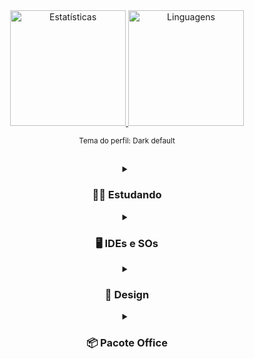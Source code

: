 <div align="center">
<a href="https://linktr.ee/pedroonietoo"/>
<img height="185em%" alt="Estatísticas" src="https://github-readme-stats.vercel.app/api?username=Pedroo-Nietoo&show_icons=true&count_private=true&include_all_commits&title_color=FFFFFF&text_color=FFFFFF&icon_color=FFFFFF&bg_color=DEG,3A72D1,009BEA&hide_border=true&border_radius=10%&locale=pt-br&exclude_repo=Portfolio-SENAI"/>
  
<img height="185em" alt="Linguagens" src="https://github-readme-stats.vercel.app/api/top-langs/?username=Pedroo-Nietoo&theme=dracula&custom_title=Minhas%20linguagens!&title_color=FFFFFF&text__color=FFFFFF&bg_color=DEG,009BEA,3A72D1&hide_border=true&border_radius=10%&locale=pt-br&layout=compact&langs_count=8&hide=jupyter%20notebook&exclude_repo=Portfolio-SENAI"/>
</a>

<br>

<sub>Tema do perfil: Dark default</sub>
</div>

##



<div align="center">
  <details>
    <summary>
      <h3>👨‍💻 Estudando </h3>
    </summary>
      <div style="display: block">
        <img alt="Java" src="https://img.shields.io/badge/Java-0D1117?style=for-the-badge&logo=openjdk&logoColor=ED8B00"/>
        <br>
        <img alt="HTML5" src="https://img.shields.io/badge/HTML5-0D1117?style=for-the-badge&logo=html5&logoColor=E34F26"/>
        <img alt="CSS3" src="https://img.shields.io/badge/CSS3-0D1117?style=for-the-badge&logo=css3&logoColor=1572B6"/>
        <img alt="SASS" src="https://img.shields.io/badge/Scss-0D1117?style=for-the-badge&logo=sass&logoColor=CC6699">
        <img alt="JavaScript" src="https://img.shields.io/badge/JavaScript-0D1117?style=for-the-badge&logo=JavaScript&logoColor=F7DF1E"/>
        <img alt="PostgreSQL" src="https://img.shields.io/badge/PostgreSQL-0D1117?style=for-the-badge&logo=postgresql&logoColor=316192"/>
        <br>
        <img alt="Python" src="https://img.shields.io/badge/Python-0D1117?style=for-the-badge&logo=python&logoColor=14354C"/>
        <img alt="Arduino" src="https://img.shields.io/badge/Arduino-0D1117?style=for-the-badge&logo=Arduino&logoColor=00979D"/>
        <img alt="Raspberry Pi" src="https://img.shields.io/badge/Raspberry%20Pi-0D1117?style=for-the-badge&logo=Raspberry%20Pi&logoColor=A22846"/>
        <img alt="Shell Script" src="https://img.shields.io/badge/Shell_Script/Bash-0D1117?style=for-the-badge&logo=gnu-bash&logoColor=white"/>
        <img alt="Git" src="https://img.shields.io/badge/GIT-0D1117?style=for-the-badge&logo=git&logoColor=E44C30"/>
      </div>
</details>

  
  
<details>
  <summary>
    <h3>🖥 IDEs e SOs </h3>
  </summary>
  <div style="display: block">
      <a href="https://colab.research.google.com"/>
      <img height="30em" alt="Google Colab" src="https://img.shields.io/badge/Colab-F9AB00?style=for-the-badge&logo=googlecolab&color=0D1117">
      </a>
      <a href="https://netbeans.apache.org/">
      <img height="30em" alt="Apache NetBeans" src="https://img.shields.io/badge/apache%20netbeans-0D1117?style=for-the-badge&logo=apache%20netbeans%20IDE&logoColor=1B6AC6">
      </a>
      <a href="https://code.visualstudio.com/">
      <img height="30em" alt="Visual Studio Code" src="https://img.shields.io/badge/Visual%20Studio%20Code-0D1117.svg?style=for-the-badge&logo=visual-studio-code&logoColor=0078D7"/>         </a>
      <a href="https://www.arduino.cc/">
      <img height="30em" alt="Arduino" src="https://img.shields.io/badge/Arduino_IDE-0D1117?style=for-the-badge&logo=arduino&logoColor=00979D"/>
      </a>
    <br>
    <br>
      <img alt="Windows" src="https://img.shields.io/badge/Windows-0D1117?style=for-the-badge&logo=windows&logoColor=0078D6"/>
      <img alt="Ubuntu" src="https://img.shields.io/badge/Ubuntu-0D1117?style=for-the-badge&logo=ubuntu&logoColor=E95420"/>
      <img alt="Kali Linux" src="https://img.shields.io/badge/Kali_Linux-0D1117?style=for-the-badge&logo=kali-linux&logoColor=557C94"/>
  </div>
</details>



<details>
  <summary>
    <h3> 🌺 Design </h3>
  </summary>
  <div style="display: block">
      <a href="https://www.figma.com/">
      <img height="30em" alt="Figma" src="https://img.shields.io/badge/figma-0D1117.svg?style=for-the-badge&logo=figma&logoColor=23F24E1E"/>
      </a>
      <a href="https://www.canva.com/">
      <img height="30em" alt="Canva" src="https://img.shields.io/badge/Canva-0D1117.svg?style=for-the-badge&logo=Canva&logoColor=2300C4CC"/>
      </a>
  </div>
</details>



<details>
  <summary>
    <h3> 📦 Pacote Office </h3>
  </summary>
  <div style="display: block">
      <a href="https://www.office.com/">
      <img height="30em" alt="PowerPoint" src="https://img.shields.io/badge/PowerPoint-0D1117?style=for-the-badge&logo=microsoft-powerpoint&logoColor=B7472A"/>
      </a>
      <a href="https://www.office.com/">
      <img height="30em" alt="Excel" src="https://img.shields.io/badge/Excel-0D1117?style=for-the-badge&logo=microsoft-excel&logoColor=217346"/>
      </a>
      <a href="https://www.office.com/">
      <img height="30em" alt="Word" src="https://img.shields.io/badge/Word-0D1117?style=for-the-badge&logo=microsoft-word&logoColor=2B579A"/>
      </a>
  </div>
</details>
</div>
